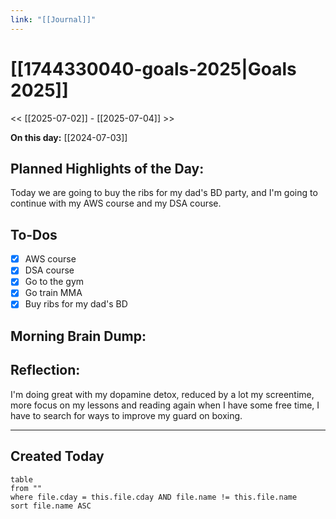 ```yaml
---
link: "[[Journal]]"
---
```

# [[1744330040-goals-2025|Goals 2025]]
<< [[2025-07-02]] - [[2025-07-04]] >>

**On this day:** [[2024-07-03]]
## Planned Highlights of the Day:
Today we are going to buy the ribs for my dad's BD party, and I'm going to continue with my AWS course and my DSA course.

## To-Dos
- [x] AWS course
- [x] DSA course
- [x] Go to the gym
- [x] Go train MMA
- [x] Buy ribs for my dad's BD

## Morning Brain Dump:


## Reflection:
I'm doing great with my dopamine detox, reduced by a lot my screentime, more focus on my lessons and reading again when I have some free time, I have to search for ways to improve my guard on boxing.

---
## Created Today
```dataview
table
from ""
where file.cday = this.file.cday AND file.name != this.file.name
sort file.name ASC
```

